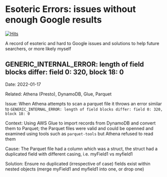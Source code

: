 # Esoteric Errors: issues without enough Google results

[![Hits](https://hits.seeyoufarm.com/api/count/incr/badge.svg?url=https%3A%2F%2Fgithub.com%2Fjacksenk%2Fesoteric-errors&count_bg=%2379C83D&title_bg=%23555555&icon=&icon_color=%23E7E7E7&title=Views&edge_flat=false)](https://hits.seeyoufarm.com)

A record of esoteric and hard to Google issues and solutions to help future searchers, or more likely myself

## GENERIC_INTERNAL_ERROR: length of field blocks differ: field 0: 320, block 18: 0

Date: 2022-01-17

Related: Athena (Presto), DynamoDB, Glue, Parquet

Issue: When Athena attempts to scan a parquet file it throws an error similar to `GENERIC_INTERNAL_ERROR: length of field blocks differ: field 0: 320, block 18: 0`

Context: Using AWS Glue to import records from DynamoDB and convert them to Parquet; the Parquet files were valid and could be openned and examined using tools such as `parquet-tools` but Athena refused to read them

Cause: The Parquet file had a column which was a struct, the struct had a duplicated field with different casing, i.e. myField1 vs myfield1

Solution: Ensure no duplicated (irrespective of case) fields exist within nested objects (merge myField1 and myfield1 into one, or drop one)
